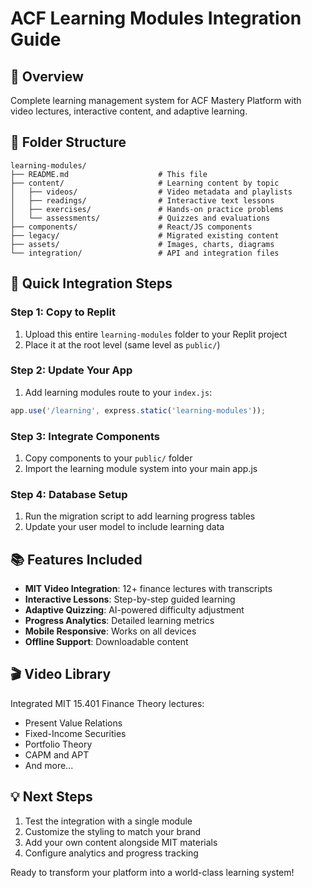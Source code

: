 # ACF Learning Modules Integration Guide

## 🎯 Overview
Complete learning management system for ACF Mastery Platform with video lectures, interactive content, and adaptive learning.

## 📁 Folder Structure
```
learning-modules/
├── README.md                    # This file
├── content/                     # Learning content by topic
│   ├── videos/                  # Video metadata and playlists
│   ├── readings/                # Interactive text lessons
│   ├── exercises/               # Hands-on practice problems
│   └── assessments/             # Quizzes and evaluations
├── components/                  # React/JS components
├── legacy/                      # Migrated existing content
├── assets/                      # Images, charts, diagrams
└── integration/                 # API and integration files
```

## 🚀 Quick Integration Steps

### Step 1: Copy to Replit
1. Upload this entire `learning-modules` folder to your Replit project
2. Place it at the root level (same level as `public/`)

### Step 2: Update Your App
1. Add learning modules route to your `index.js`:
```javascript
app.use('/learning', express.static('learning-modules'));
```

### Step 3: Integrate Components
1. Copy components to your `public/` folder
2. Import the learning module system into your main app.js

### Step 4: Database Setup
1. Run the migration script to add learning progress tables
2. Update your user model to include learning data

## 📚 Features Included

- **MIT Video Integration**: 12+ finance lectures with transcripts
- **Interactive Lessons**: Step-by-step guided learning
- **Adaptive Quizzing**: AI-powered difficulty adjustment  
- **Progress Analytics**: Detailed learning metrics
- **Mobile Responsive**: Works on all devices
- **Offline Support**: Downloadable content

## 🎬 Video Library
Integrated MIT 15.401 Finance Theory lectures:
- Present Value Relations
- Fixed-Income Securities
- Portfolio Theory
- CAPM and APT
- And more...

## 💡 Next Steps
1. Test the integration with a single module
2. Customize the styling to match your brand
3. Add your own content alongside MIT materials
4. Configure analytics and progress tracking

Ready to transform your platform into a world-class learning system!
